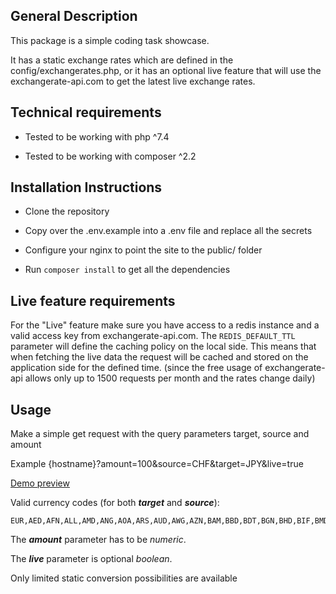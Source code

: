 ## General Description

This package is a simple coding task showcase.

It has a static exchange rates which are defined in the config/exchangerates.php, or it has an optional live feature that will use the exchangerate-api.com to get the latest live exchange rates.

## Technical requirements

- Tested to be working with php ^7.4

- Tested to be working with composer ^2.2

## Installation Instructions

- Clone the repository

- Copy over the .env.example into a .env file and replace all the secrets

- Configure your nginx to point the site to the public/ folder

- Run ``` composer install ``` to get all the dependencies

## Live feature requirements

For the "Live" feature make sure you have access to a redis instance and a valid access key from exchangerate-api.com.
The ```REDIS_DEFAULT_TTL``` parameter will define the caching policy on the local side. This means that when fetching the live data the request will be cached and stored on the application side for the defined time. (since the free usage of exchangerate-api allows only up to 1500 requests per month and the rates change daily)

## Usage

Make a simple get request with the query parameters target, source and amount

Example {hostname}?amount=100&source=CHF&target=JPY&live=true

[Demo preview](https://factset.dejanroshkovski.com?amount=100&source=EUR&target=USD&live=true)

Valid currency codes (for both _**target**_ and _**source**_):

```
EUR,AED,AFN,ALL,AMD,ANG,AOA,ARS,AUD,AWG,AZN,BAM,BBD,BDT,BGN,BHD,BIF,BMD,BND,BOB,BRL,BSD,BTN,BWP,BYN,BZD,CAD,CDF,CHF,CLP,CNY,COP,CRC,CUP,CVE,CZK,DJF,DKK,DOP,DZD,EGP,ERN,ETB,FJD,FKP,FOK,GBP,GEL,GGP,GHS,GIP,GMD,GNF,GTQ,GYD,HKD,HNL,HRK,HTG,HUF,IDR,ILS,IMP,INR,IQD,IRR,ISK,JEP,JMD,JOD,JPY,KES,KGS,KHR,KID,KMF,KRW,KWD,KYD,KZT,LAK,LBP,LKR,LRD,LSL,LYD,MAD,MDL,MGA,MKD,MMK,MNT,MOP,MRU,MUR,MVR,MWK,MXN,MYR,MZN,NAD,NGN,NIO,NOK,NPR,NZD,OMR,PAB,PEN,PGK,PHP,PKR,PLN,PYG,QAR,RON,RSD,RUB,RWF,SAR,SBD,SCR,SDG,SEK,SGD,SHP,SLL,SOS,SRD,SSP,STN,SYP,SZL,THB,TJS,TMT,TND,TOP,TRY,TTD,TVD,TWD,TZS,UAH,UGX,USD,UYU,UZS,VES,VND,VUV,WST,XAF,XCD,XDR,XOF,XPF,YER,ZAR,ZMW,ZWL
```

The _**amount**_ parameter has to be _numeric_.

The _**live**_ parameter is optional _boolean_.

Only limited static conversion possibilities are available